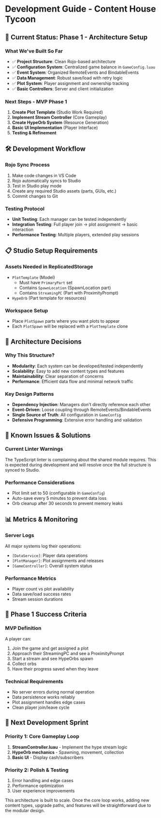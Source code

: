 # Development Guide - Content House Tycoon

## 🚀 Current Status: Phase 1 - Architecture Setup

### What We've Built So Far
- ✅ **Project Structure**: Clean Rojo-based architecture
- ✅ **Configuration System**: Centralized game balance in `GameConfig.luau`
- ✅ **Event System**: Organized RemoteEvents and BindableEvents
- ✅ **Data Management**: Robust save/load with retry logic
- ✅ **Plot System**: Player assignment and ownership tracking
- ✅ **Basic Controllers**: Server and client initialization

### Next Steps - MVP Phase 1
1. **Create Plot Template** (Studio Work Required)
2. **Implement Stream Controller** (Core Gameplay)
3. **Create HypeOrb System** (Resource Generation)
4. **Basic UI Implementation** (Player Interface)
5. **Testing & Refinement**

## 🛠️ Development Workflow

### Rojo Sync Process
1. Make code changes in VS Code
2. Rojo automatically syncs to Studio
3. Test in Studio play mode
4. Create any required Studio assets (parts, GUIs, etc.)
5. Commit changes to Git

### Testing Protocol
- **Unit Testing**: Each manager can be tested independently
- **Integration Testing**: Full player join → plot assignment → basic interaction
- **Performance Testing**: Multiple players, extended play sessions

## 📋 Studio Setup Requirements

### Assets Needed in ReplicatedStorage
- `PlotTemplate` (Model)
  - Must have `PrimaryPart` set
  - Contains `SpawnLocation` (SpawnLocation part)
  - Contains `StreamingPC` (Part with ProximityPrompt)
- `HypeOrb` (Part template for resources)

### Workspace Setup
- Place `PlotSpawn` parts where you want plots to appear
- Each `PlotSpawn` will be replaced with a `PlotTemplate` clone

## 🔧 Architecture Decisions

### Why This Structure?
- **Modularity**: Each system can be developed/tested independently
- **Scalability**: Easy to add new content types and features
- **Maintainability**: Clear separation of concerns
- **Performance**: Efficient data flow and minimal network traffic

### Key Design Patterns
- **Dependency Injection**: Managers don't directly reference each other
- **Event-Driven**: Loose coupling through RemoteEvents/BindableEvents
- **Single Source of Truth**: All configuration in `GameConfig`
- **Defensive Programming**: Extensive error handling and validation

## 🐛 Known Issues & Solutions

### Current Linter Warnings
The TypeScript linter is complaining about the shared module requires. This is expected during development and will resolve once the full structure is synced to Studio.

### Performance Considerations
- Plot limit set to 50 (configurable in `GameConfig`)
- Auto-save every 5 minutes to prevent data loss
- Orb cleanup after 30 seconds to prevent memory leaks

## 📊 Metrics & Monitoring

### Server Logs
All major systems log their operations:
- `[DataService]`: Player data operations
- `[PlotManager]`: Plot assignments and releases
- `[GameController]`: Overall system status

### Performance Metrics
- Player count vs plot availability
- Data save/load success rates
- Stream session durations

## 🚦 Phase 1 Success Criteria

### MVP Definition
A player can:
1. Join the game and get assigned a plot
2. Approach their StreamingPC and see a ProximityPrompt
3. Start a stream and see HypeOrbs spawn
4. Collect orbs 
5. Have their progress saved when they leave

### Technical Requirements
- No server errors during normal operation
- Data persistence works reliably
- Plot assignment handles edge cases
- Clean player join/leave cycle

## 🔄 Next Development Sprint

### Priority 1: Core Gameplay Loop
1. **StreamController.luau** - Implement the hype stream logic
2. **HypeOrb mechanics** - Spawning, movement, collection
3. **Basic UI** - Display cash/subscribers

### Priority 2: Polish & Testing
1. Error handling and edge cases
2. Performance optimization
3. User experience improvements

This architecture is built to scale. Once the core loop works, adding new content types, upgrade paths, and features will be straightforward due to the modular design. 